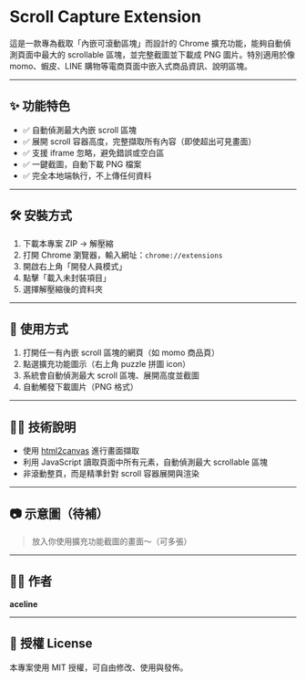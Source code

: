 # Scroll Capture Extension

這是一款專為截取「內嵌可滾動區塊」而設計的 Chrome 擴充功能，能夠自動偵測頁面中最大的 scrollable 區塊，並完整截圖並下載成 PNG 圖片。特別適用於像 momo、蝦皮、LINE 購物等電商頁面中嵌入式商品資訊、說明區塊。

---

## ✨ 功能特色

- ✅ 自動偵測最大內嵌 scroll 區塊
- ✅ 展開 scroll 容器高度，完整擷取所有內容（即使超出可見畫面）
- ✅ 支援 iframe 忽略，避免錯誤或空白區
- ✅ 一鍵截圖，自動下載 PNG 檔案
- ✅ 完全本地端執行，不上傳任何資料

---

## 🛠 安裝方式

1. 下載本專案 ZIP → 解壓縮
2. 打開 Chrome 瀏覽器，輸入網址：`chrome://extensions`
3. 開啟右上角「開發人員模式」
4. 點擊「載入未封裝項目」
5. 選擇解壓縮後的資料夾

---

## 🧪 使用方式

1. 打開任一有內嵌 scroll 區塊的網頁（如 momo 商品頁）
2. 點選擴充功能圖示（右上角 puzzle 拼圖 icon）
3. 系統會自動偵測最大 scroll 區塊、展開高度並截圖
4. 自動觸發下載圖片（PNG 格式）

---

## 🧑‍💻 技術說明

- 使用 [html2canvas](https://html2canvas.hertzen.com/) 進行畫面擷取
- 利用 JavaScript 讀取頁面中所有元素，自動偵測最大 scrollable 區塊
- 非滾動整頁，而是精準針對 scroll 容器展開與渲染

---

## 📷 示意圖（待補）

> 放入你使用擴充功能截圖的畫面～（可多張）

---

## 👨‍🎓 作者

**aceline**

---

## 📄 授權 License

本專案使用 MIT 授權，可自由修改、使用與發佈。
